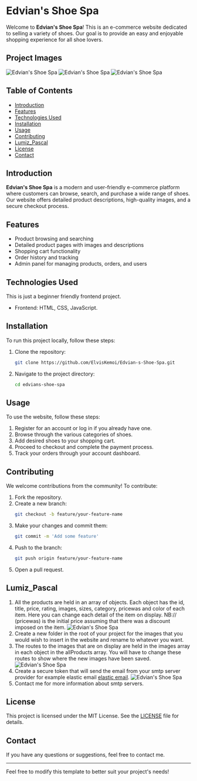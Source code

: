 # Edvian's Shoe Spa

Welcome to **Edvian's Shoe Spa**! This is an e-commerce website dedicated to selling a variety of shoes. Our goal is to provide an easy and enjoyable shopping experience for all shoe lovers.

## Project Images

![Edvian's Shoe Spa](/Edvian-s-Shoe-Spa/public/Project%20Images/image.png)
![Edvian's Shoe Spa](/Edvian-s-Shoe-Spa/public/Project%20Images/image%20copy.png)
![Edvian's Shoe Spa](/Edvian-s-Shoe-Spa/public/Project%20Images/image%20copy%202.png)

## Table of Contents

- [Introduction](#introduction)
- [Features](#features)
- [Technologies Used](#technologies-used)
- [Installation](#installation)
- [Usage](#usage)
- [Contributing](#contributing)
- [Lumiz_Pascal](#Lumiz_Pascal)
- [License](#license)
- [Contact](#contact)

## Introduction

**Edvian's Shoe Spa** is a modern and user-friendly e-commerce platform where customers can browse, search, and purchase a wide range of shoes. Our website offers detailed product descriptions, high-quality images, and a secure checkout process.

## Features

- Product browsing and searching
- Detailed product pages with images and descriptions
- Shopping cart functionality
- Order history and tracking
- Admin panel for managing products, orders, and users

## Technologies Used

This is just a beginner friendly frontend project.

- Frontend: HTML, CSS, JavaScript.

## Installation

To run this project locally, follow these steps:

1. Clone the repository:
   ```sh
   git clone https://github.com/ElvisKemoi/Edvian-s-Shoe-Spa.git
   ```
2. Navigate to the project directory:

   ```sh
   cd edvians-shoe-spa
   ```

## Usage

To use the website, follow these steps:

1. Register for an account or log in if you already have one.
2. Browse through the various categories of shoes.
3. Add desired shoes to your shopping cart.
4. Proceed to checkout and complete the payment process.
5. Track your orders through your account dashboard.

## Contributing

We welcome contributions from the community! To contribute:

1. Fork the repository.
2. Create a new branch:
   ```sh
   git checkout -b feature/your-feature-name
   ```
3. Make your changes and commit them:
   ```sh
   git commit -m 'Add some feature'
   ```
4. Push to the branch:
   ```sh
   git push origin feature/your-feature-name
   ```
5. Open a pull request.

## Lumiz_Pascal

1. All the products are held in an array of objects. Each object has the id, title, price, rating, images, sizes, category, pricewas and color of each item. Here you can change each detail of the item on display.
   NB:// (pricewas) is the initial price assuming that there was a discount imposed on the item.
   ![Edvian's Shoe Spa](/Edvian-s-Shoe-Spa/public/Learning%20Images/image.png)
2. Create a new folder in the root of your project for the images that you would wish to insert in the website and rename to whatever you want.
3. The routes to the images that are on display are held in the images array in each object in the allProducts array. You will have to change these routes to show where the new images have been saved.
   ![Edvian's Shoe Spa](/Edvian-s-Shoe-Spa/public/Learning%20Images/image%20copy.png)
4. Create a secure token that will send the email from your smtp server provider for example elastic email [elastic email](https://app.elasticemail.com/).
   ![Edvian's Shoe Spa](/Edvian-s-Shoe-Spa/public/Learning%20Images/image%20copy%202.png)
5. Contact me for more information about smtp servers.

## License

This project is licensed under the MIT License. See the [LICENSE](LICENSE) file for details.

## Contact

If you have any questions or suggestions, feel free to contact me.

---

Feel free to modify this template to better suit your project's needs!
